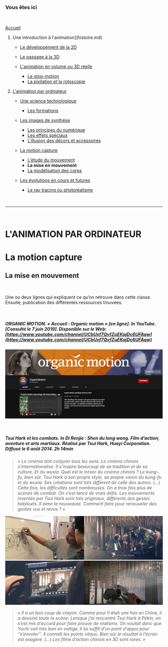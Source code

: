 <br/>

### Vous êtes ici

<br/>

[Accueil](index.md)

1. Une introduction à l'animation](histoire.md)

    - [Le développement de la 2D](2d.md)
    - [Le passage à la 3D](3d.md)
    - [L'animation en volume ou 3D réelle](envolume.md)
    
        * [Le stop-motion](stopmotion.md)
        * [La pixilation et la rotoscopie](pixilation.md)

2. [L'animation par ordinateur](parordinateur.md)

    - [Une science technologique](science.md)
    
        * [Les formations](formation.md)
    
    - [Les images de synthèse](imagesdesynthèse.md)
    
        * [Les principes du numérique](numerique.md)
        * [Les effets spéciaux](effet.md)
        * [L'illusion des décors et accessoires](decor.md)
        
    - [La motion capture](motioncapture.md)
    
        * [L'étude du mouvement](etude.md)
        * **La mise en mouvement**
        * [La modélisation des corps](corps.md)

    - [Les évolutions en cours et futures](evolution.md)
    
        * [Le ray tracing ou photoréalisme](photorealisme.md)
        
<br/>

--------------------------------------------------------

<br/>

# L'ANIMATION PAR ORDINATEUR
# La motion capture
## La mise en mouvement

<br/>

Une ou deux lignes qui expliquent ce qu’on retrouve dans cette classe. Ensuite, publication des différentes ressources trouvées.

<br/>

##### ORGANIC MOTION. « Accueil : Organic motion » [en ligne]. In YouTube. [Consulté le 7 juin 2019]. Disponible sur le Web: [https://www.youtube.com/channel/UCbUxf7QvfZuEKajDc6UFAqw](https://www.youtube.com/channel/UCbUxf7QvfZuEKajDc6UFAqw)

![Accueil : Organic motion](images/organicmotionyt.JPG "Accueil YouTube : Organic motion")

<br/>

##### Tsui Hark et les combats. In _Di Renjie : Shen du long wang_. Film d’action, aventure et arts martiaux. Réalisé par Tsui Hark, Huayi Corporation. Diffusé le 6 août 2014. 2h 14min

> _« Le cinéma doit conjurer tous les sens. Le cinéma chinois s’internationalise. Il s’inspire beaucoup de sa tradition et de sa culture. Et du wuxia. Quel est le trésor du cinéma chinois ? Le kung-fu, bien sûr. Tsui Hark a son propre style, sa propre vision du kung-fu et du wuxia. Ses créations sont très différent de celle des autres. (...) Cette fois, les difficultés sont nombreuses. On a trois fois plus de scènes de combat. On s’est lancé de vrais défis. Les mouvements inventés par Tsui Hark sont très originaux, différents des gestes habituels. Il aime la nouveauté. Comment faire pour renouveler des gestes vus et revus ? »_

![Tsui Hark et les combats](images/deecombatI.JPG "Découpage d'une scène de combat")
![Tsui Hark et les combats](images/deecombatII.JPG "Découpage d'une scène de combat")

> _« Il a un bon coup de crayon. Comme pour_ II était une fois en Chine, _il a dessiné toute la scène. Lorsque j’ai rencontré Tsui Hark à Pékin, on s’est mis d’accord pour faire preuve de réalisme. On voulait donc que Yuchi soit très bon en voltige. Il lui suffit d’un point d’appui pour ‘’s’envoler’’. Il connaît les points vitaux. Bien sûr le résultat à l’écran est exagéré. (…) Les films d’action chinois en 3D sont rares. »_

<br/>
